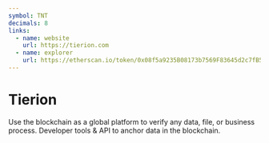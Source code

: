 ```yaml
---
symbol: TNT
decimals: 8
links:
  - name: website
    url: https://tierion.com
  - name: explorer
    url: https://etherscan.io/token/0x08f5a9235B08173b7569F83645d2c7fB55e8cCD8
---
```


# Tierion

Use the blockchain as a global platform to verify any data, file, or business process. Developer tools & API to anchor data in the blockchain.
